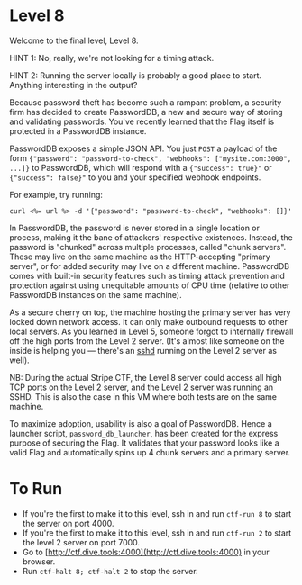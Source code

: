 # Level 8

Welcome to the final level, Level 8.

HINT 1: No, really, we're not looking for a timing attack.

HINT 2: Running the server locally is probably a good place to start. Anything
interesting in the output?

Because password theft has become such a rampant problem, a security firm has
decided to create PasswordDB, a new and secure way of storing and validating
passwords. You've recently learned that the Flag itself is protected in a
PasswordDB instance.

PasswordDB exposes a simple JSON API. You just `POST` a payload of the form
`{"password": "password-to-check", "webhooks": ["mysite.com:3000", ...]}` to
PasswordDB, which will respond with a `{"success": true}"` or
`{"success": false}"` to you and your specified webhook endpoints.

For example, try running:

```
curl <%= url %> -d '{"password": "password-to-check", "webhooks": []}'
```

In PasswordDB, the password is never stored in a single location or process,
making it the bane of attackers' respective existences. Instead, the password
is "chunked" across multiple processes, called "chunk servers". These may live
on the same machine as the HTTP-accepting "primary server", or for added
security may live on a different machine. PasswordDB comes with built-in
security features such as timing attack prevention and protection against using
unequitable amounts of CPU time (relative to other PasswordDB instances on the
same machine).

As a secure cherry on top, the machine hosting the primary server has very
locked down network access. It can only make outbound requests to other
local servers. As you learned in Level 5, someone forgot to internally firewall
off the high ports from the Level 2 server. (It's almost like someone on the
inside is helping you &mdash; there's an [sshd][1] running on the Level 2 server
as well).

NB: During the actual Stripe CTF, the Level 8 server could access all high TCP
ports on the Level 2 server, and the Level 2 server was running an SSHD. This is
also the case in this VM where both tests are on the same machine.

To maximize adoption, usability is also a goal of PasswordDB. Hence a launcher
script, `password_db_launcher`, has been created for the express purpose of
securing the Flag. It validates that your password looks like a valid Flag and
automatically spins up 4 chunk servers and a primary server.

# To Run

* If you're the first to make it to this level, ssh in and run `ctf-run 8` to start the server on port 4000.
* If you're the first to make it to this level, ssh in and run `ctf-run 2` to start the level 2 server on port 7000.
* Go to [http://ctf.dive.tools:4000](http://ctf.dive.tools:4000) in your browser.
* Run `ctf-halt 8; ctf-halt 2` to stop the server.

[1]: http://linux.about.com/od/commands/l/blcmdl8_sshd.htm
